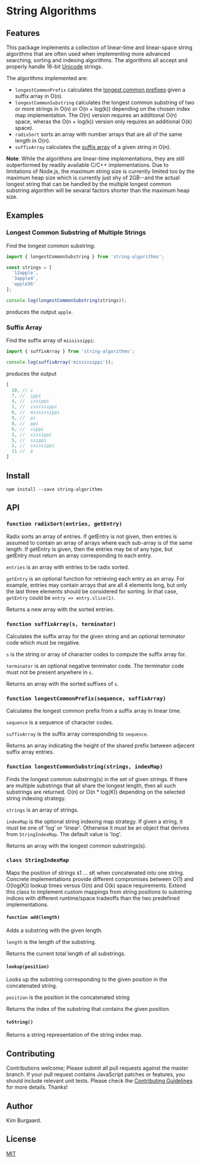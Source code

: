 # String Algorithms

## Features

This package implements a collection of linear-time and linear-space string
algorithms that are often used when implementing more advanced searching,
sorting and indexing algorithms. The algorithms all accept and properly handle
16-bit [Unicode](http://www.unicode.org) strings.

The algorithms implemented are:

 - `longestCommonPrefix` calculates the
   [longest common prefixes](https://en.wikipedia.org/wiki/LCP_array) given a
   suffix array in O(n).
 - `longestCommonSubstring` calculates the longest common substring of
   two or more strings in O(n) or O(n + log(k)) depending on the chosen index
   map implementation. The O(n) version requires an additional O(n) space,
   wheras the O(n + log(k)) version only requires an additional O(k) space).
 - `radixSort` sorts an array with number arrays that are all of the same
   length in O(n).
 - `suffixArray` calculates the
   [suffix array](https://en.wikipedia.org/wiki/Suffix_array) of a given string
   in O(n).

**Note**: While the algorithms are linear-time implementations, they are still
outperformed by readily available C/C++ implementations. Due to limitations of
Node.js, the maximum string size is currently limited too by the maximum heap
size which is currently just shy of 2GB--and the actual longest string that can
be handled by the multiple longest common substring algorithm will be sevaral
factors shorter than the maximum heap size.

## Examples

### Longest Common Substring of Multiple Strings

Find the longest common substring:

```javascript
import { longestCommonSubstring } from 'string-algorithms';

const strings = [
  '12apple',
  '3apple4',
  'apple56'
];

console.log(longestCommonSubstring(strings));
```

produces the output `apple`.

### Suffix Array

Find the suffix array of `mississippi`:

```javascript
import { suffixArray } from 'string-algorithms';

console.log(suffixArray('mississippi'));
```

produces the output

```javascript
[
  10, // i
  7, //  ippi
  4, //  issippi
  1, //  ississippi
  0, //  mississippi
  9, //  pi
  8, //  ppi
  6, //  sippi
  3, //  sissippi
  5, //  ssippi
  2, //  ssissippi
  11 //  $
]
```

## Install

    npm install --save string-algorithms

## API

### `function radixSort(entries, getEntry)`

Radix sorts an array of entries. If getEntry is not given, then entries is assumed to contain
an array of arrays where each sub-array is of the same length. If getEntry is given, then the
entries may be of any type, but getEntry must return an array corresponding to each entry.

`entries` is an array with entries to be radix sorted.

`getEntry` is an optional function for retrieving each entry as an array. For example, entries
may contain arrays that are all 4 elements long, but only the last three elements should be
considered for sorting. In that case, `getEntry` could be `entry => entry.slice(1)`.

Returns a new array with the sorted entries.

### `function suffixArray(s, terminator)`

Calculates the suffix array for the given string and an optional terminator code which must be
negative.

`s` is the string or array of character codes to compute the suffix array for.

`terminator` is an optional negative terminator code. The terminator code must not be present
anywhere in `s`.

Returns an array with the sorted suffixes of `s`.

### `function longestCommonPrefix(sequence, suffixArray)`

Calculates the longest common prefix from a suffix array in linear time.

`sequence` is a sequence of character codes.

`suffixArray` is the suffix array corresponding to `sequence`.

Returns an array indicating the height of the shared prefix between adjecent suffix array
entries.

### `function longestCommonSubstring(strings, indexMap)`

 Finds the longest common substring(s) in the set of given strings. If there are multiple
 substrings that all share the longest length, then all such substrings are returned. O(n) or
 O(n * log(K)) depending on the selected string indexing strategy.
 
 `strings` is an array of strings.

 `indexMap` is the optional string indexing map strategy. If given a string, it must be one
 of 'log' or 'linear'. Otherwise it must be an object that derives from `StringIndexMap`. The
 default value is 'log'.

Returns an array with the longest common substrings(s).

### `class StringIndexMap`

Maps the position of strings s1 ... sK when concatenated into one string. Concrete
implementations provide different compromises between O(1) and O(log(K)) lookup times versus
O(n) and O(k) space requirements. Extend this class to implement custom mappings from string
positions to substring indices with different runtime/space tradeoffs than the two predefined
implementations.

#### `function add(length)`

Adds a substring with the given length.

`length` is the length of the substring.

Returns the current total length of all substrings.

#### `lookup(position)`

Looks up the substring corresponding to the given position in the concatenated string.

`position` is the position in the concatenated string

Returns the index of the substring that contains the given position.

#### `toString()`

Returns a string representation of the string index map.
 
## Contributing

Contributions welcome; Please submit all pull requests against the master
branch. If your pull request contains JavaScript patches or features, you
should include relevant unit tests. Please check the
[Contributing Guidelines](./CONTRIBUTING.md)
for more details. Thanks!

## Author

Kim Burgaard.

## License

[MIT](./LICENSE.txt)

